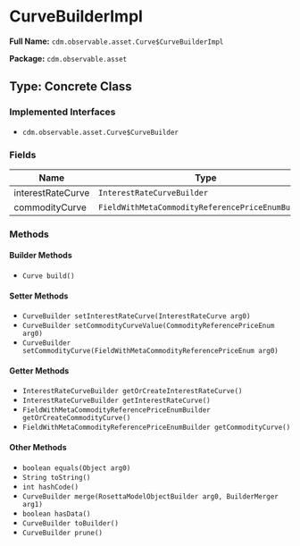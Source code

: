 # CurveBuilderImpl

**Full Name:** `cdm.observable.asset.Curve$CurveBuilderImpl`

**Package:** `cdm.observable.asset`

## Type: Concrete Class

### Implemented Interfaces

- `cdm.observable.asset.Curve$CurveBuilder`

### Fields

| Name | Type | Description |
|------|------|-------------|
| interestRateCurve | `InterestRateCurveBuilder` |  |
| commodityCurve | `FieldWithMetaCommodityReferencePriceEnumBuilder` |  |

### Methods

#### Builder Methods

- `Curve build()`

#### Setter Methods

- `CurveBuilder setInterestRateCurve(InterestRateCurve arg0)`
- `CurveBuilder setCommodityCurveValue(CommodityReferencePriceEnum arg0)`
- `CurveBuilder setCommodityCurve(FieldWithMetaCommodityReferencePriceEnum arg0)`

#### Getter Methods

- `InterestRateCurveBuilder getOrCreateInterestRateCurve()`
- `InterestRateCurveBuilder getInterestRateCurve()`
- `FieldWithMetaCommodityReferencePriceEnumBuilder getOrCreateCommodityCurve()`
- `FieldWithMetaCommodityReferencePriceEnumBuilder getCommodityCurve()`

#### Other Methods

- `boolean equals(Object arg0)`
- `String toString()`
- `int hashCode()`
- `CurveBuilder merge(RosettaModelObjectBuilder arg0, BuilderMerger arg1)`
- `boolean hasData()`
- `CurveBuilder toBuilder()`
- `CurveBuilder prune()`


